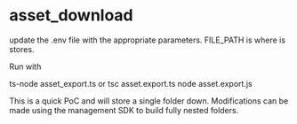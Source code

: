 # asset_download


update the .env file with the appropriate parameters. FILE_PATH is where is stores.

Run with

ts-node asset_export.ts 
or
tsc asset.export.ts 
node asset.export.js

This is a quick PoC and will store a single folder down. Modifications can be made using the management SDK to build fully nested folders.

